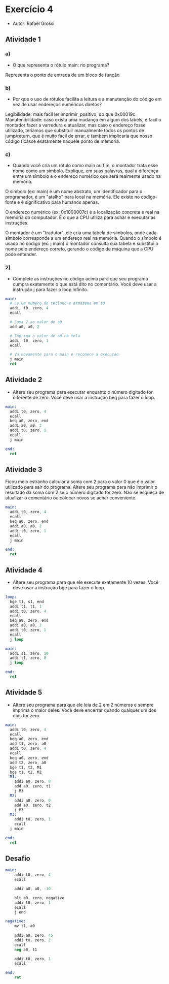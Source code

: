 # Exercício 4

- Autor: Rafael Grossi

## Atividade 1

### a)

- O que representa o rótulo main: no programa?

Representa o ponto de entrada de um bloco de função

### b)

- Por que o uso de rótulos facilita a leitura e a manutenção do código em vez de
  usar endereços numéricos diretos?

Legibilidade: mais facil ler imprimir_positivo, do que 0x00019c
Manutenibilidade: caso exista uma mudança em algum dos labels, é facil o montador fazer a varredura e atualizar, mas caso o endereço fosse utilizado, teriamos que substituir manualmente todos os pontos de jump/return, que é muito facil de errar, e também implicaria que nosso código ficasse exatamente naquele ponto de memoria.

### c)

- Quando você cria um rótulo como main ou fim, o montador trata esse nome como
  um símbolo. Explique, em suas palavras, qual a diferença entre um símbolo e o
  endereço numérico que será realmente usado na memória.

O símbolo (ex: main) é um nome abstrato, um identificador para o programador, é um "atalho" para local na memória. Ele existe no código-fonte e é significativo para humanos apenas.

O endereço numérico (ex: 0x1000007c) é a localização concreta e real na memória do computador. É o que a CPU utiliza para achar e executar as instruçṍes.

O montador é um "tradutor", ele cria uma tabela de símbolos, onde cada símbolo corresponde a um endereço real na memória. Quando o símbolo é usado no código (ex: j main) o montador consulta sua tabela e substitui o nome pelo endereço correto, gerando o código de máquina que a CPU pode entender.

### 2)

- Complete as instruções no código acima para que seu programa cumpra exatamente
  o que está dito no comentário. Você deve usar a instrução j para fazer o loop
  infinito.

```s
main:
  # Le um numero do teclado e armazena em a0
  addi, t0, zero, 4
  ecall

  # Soma 2 ao valor de a0
  add a0, a0, 2

  # Imprima o valor de a0 na tela
  addi, t0, zero, 1
  ecall

  # Va novamente para o main e recomece a execucao
  j main
  ret
```

## Atividade 2

- Altere seu programa para executar enquanto o número digitado for diferente de
  zero. Você deve usar a instrução beq para fazer o loop.

```s
main:
  addi t0, zero, 4
  ecall
  beq a0, zero, end 
  addi a0, a0, 2
  addi t0, zero, 1
  ecall
  j main

end:
  ret
```

## Atividade 3

Ficou meio estranho calcular a soma com 2 para o valor 0 que é o valor utilizado
para sair do programa. Altere seu programa para não imprimir o resultado da soma
com 2 se o número digitado for zero. Não se esqueça de atualizar o comentário ou
colocar novos se achar conveniente.

```s
main:
  addi t0, zero, 4
  ecall
  beq a0, zero, end 
  addi a0, a0, 2
  addi t0, zero, 1
  ecall
  j main

end:
  ret
```

## Atividade 4

- Altere seu programa para que ele execute exatamente 10 vezes. Você deve usar a
  instrução bge para fazer o loop.

```s
loop:
  bge t1, s1, end
  addi t1, t1, 1
  addi t0, zero, 4
  ecall
  beq a0, zero, end 
  addi a0, a0, 2
  addi t0, zero, 1
  ecall
  j loop

main:
  addi s1, zero, 10
  addi t1, zero, 0
  j loop

end:
  ret
```

## Atividade 5

- Altere seu programa para que ele leia de 2 em 2 números e sempre imprima o
  maior deles. Você deve encerrar quando qualquer um dos dois for zero.

```s
main:
  addi t0, zero, 4
  ecall
  beq a0, zero, end
  add t1, zero, a0
  addi t0, zero, 4
  ecall
  beq a0, zero, end 
  add t2, zero, a0
  bge t1, t2, M1
  bge t1, t2, M2 
  M1:
    addi a0, zero, 0
    add a0, zero, t1
    j M3
  M2:
    addi a0, zero, 0
    add a0, zero, t2
    j M3
  M3:
    addi t0, zero, 1
    ecall
  j main

end:
  ret
```


## Desafio

```s
main:
    addi t0, zero, 4
    ecall

    addi a0, a0, -10

    blt a0, zero, negative
    addi t0, zero, 1
    ecall
    j end

negative:
    mv t1, a0
    
    addi a0, zero, 45
    addi t0, zero, 2
    ecall
    neg a0, t1

    addi t0, zero, 1
    ecall

end:
    ret
```
